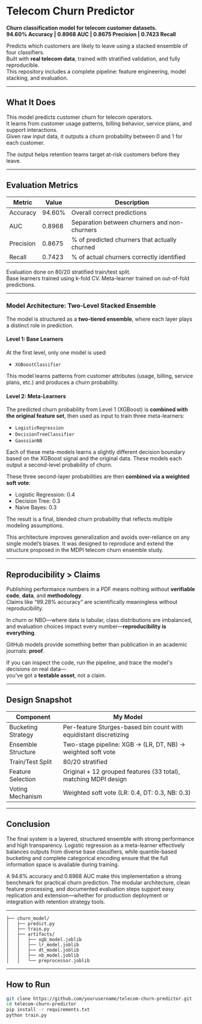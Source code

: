 
# Telecom Churn Predictor

**Churn classification model for telecom customer datasets.  
94.60% Accuracy | 0.8968 AUC | 0.8675 Precision | 0.7423 Recall**

Predicts which customers are likely to leave using a stacked ensemble of four classifiers.  
Built with **real telecom data**, trained with stratified validation, and fully reproducible.  
This repository includes a complete pipeline: feature engineering, model stacking, and evaluation.

---

## What It Does

This model predicts customer churn for telecom operators.  
It learns from customer usage patterns, billing behavior, service plans, and support interactions.  
Given raw input data, it outputs a churn probability between 0 and 1 for each customer.

The output helps retention teams target at-risk customers before they leave.

---

## Evaluation Metrics 

| Metric    | Value   | Description |
|-----------|---------|-------------|
| Accuracy  | 94.60%  | Overall correct predictions |
| AUC       | 0.8968  | Separation between churners and non-churners |
| Precision | 0.8675  | % of predicted churners that actually churned |
| Recall    | 0.7423  | % of actual churners correctly identified |

Evaluation done on 80/20 stratified train/test split.  
Base learners trained using k-fold CV. Meta-learner trained on out-of-fold predictions.

---

### Model Architecture: Two-Level Stacked Ensemble

The model is structured as a **two-tiered ensemble**, where each layer plays a distinct role in prediction.

#### **Level 1: Base Learners**

At the first level, only one model is used:

- `XGBoostClassifier`

This model learns patterns from customer attributes (usage, billing, service plans, etc.) and produces a churn probability.

#### **Level 2: Meta-Learners**

The predicted churn probability from Level 1 (XGBoost) is **combined with the original feature set**, then used as input to train three meta-learners:

- `LogisticRegression`
- `DecisionTreeClassifier`
- `GaussianNB`

Each of these meta-models learns a slightly different decision boundary based on the XGBoost signal and the original data. These models each output a second-level probability of churn.

These three second-layer probabilities are then **combined via a weighted soft vote**:

- Logistic Regression: 0.4
- Decision Tree: 0.3
- Naive Bayes: 0.3

The result is a final, blended churn probability that reflects multiple modeling assumptions.

This architecture improves generalization and avoids over-reliance on any single model’s biases. It was designed to reproduce and extend the structure proposed in the MDPI telecom churn ensemble study.

---

## Reproducibility > Claims

Publishing performance numbers in a PDF means nothing without **verifiable code**, **data**, and **methodology**.  
Claims like “99.28% accuracy” are scientifically meaningless without reproducibility.

In churn or NBO—where data is tabular, class distributions are imbalanced, and evaluation choices impact every number—**reproducibility is everything**.

GitHub models provide something better than publication in an academic journals: **proof**.

If you can inspect the code, run the pipeline, and trace the model's decisions on real data—  
you’ve got a **testable asset**, not a claim.

---

## Design Snapshot

| Component           | My Model                                                           |
|---------------------|--------------------------------------------------------------------|
| Bucketing Strategy  | Per-feature Sturges-based bin count with equidistant discretizing |
| Ensemble Structure  | Two-stage pipeline: XGB → (LR, DT, NB) → weighted soft vote        |
| Train/Test Split    | 80/20 stratified                                                  |
| Feature Selection   | Original + 12 grouped features (33 total), matching MDPI design   |
| Voting Mechanism    | Weighted soft vote (LR: 0.4, DT: 0.3, NB: 0.3)                     |

---

## Conclusion

The final system is a layered, structured ensemble with strong performance and high transparency. Logistic regression as a meta-learner effectively balances outputs from diverse base classifiers, while quantile-based bucketing and complete categorical encoding ensure that the full information space is available during training.

A 94.6% accuracy and 0.8968 AUC make this implementation a strong benchmark for practical churn prediction. The modular architecture, clean feature processing, and documented evaluation steps support easy replication and extension—whether for production deployment or integration with retention strategy tools.

---

```
├── churn_model/
│   ├── predict.py
│   ├── train.py
│   ├── artifacts/
│   │   ├── xgb_model.joblib
│   │   ├── lr_model.joblib
│   │   ├── dt_model.joblib
│   │   ├── nb_model.joblib
│   │   └── preprocessor.joblib
```

---

## How to Run

```bash
git clone https://github.com/yourusername/telecom-churn-predictor.git
cd telecom-churn-predictor
pip install -r requirements.txt
python train.py
```
